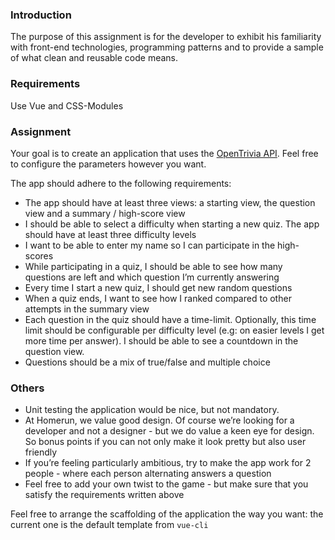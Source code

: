 ### Introduction

The purpose of this assignment is for the developer to exhibit his familiarity with front-end technologies, programming patterns and to provide a sample of what clean and reusable code means.

### Requirements
Use Vue and CSS-Modules

### Assignment

Your goal is to create an application that uses the [OpenTrivia API](https://opentdb.com/api_config.php). Feel free to configure the parameters however you want.

The app should adhere to the following requirements:

- The app should have at least three views: a starting view, the question view and a summary / high-score view
- I should be able to select a difficulty when starting a new quiz. The app should have at least three difficulty levels
- I want to be able to enter my name so I can participate in the high-scores
- While participating in a quiz, I should be able to see how many questions are left and which question I’m currently answering
- Every time I start a new quiz, I should get new random questions
- When a quiz ends, I want to see how I ranked compared to other attempts in the summary view
- Each question in the quiz should have a time-limit. Optionally, this time limit should be configurable per difficulty level (e.g: on easier levels I get more time per answer). I should be able to see a countdown in the question view.
- Questions should be a mix of true/false and multiple choice

### Others
- Unit testing the application would be nice, but not mandatory.
- At Homerun, we value good design. Of course we’re looking for a developer and not a designer - but we do value a keen eye for design. So bonus points if you can not only make it look pretty but also user friendly
- If you’re feeling particularly ambitious, try to make the app work for 2 people - where each person alternating answers a question
- Feel free to add your own twist to the game - but make sure that you satisfy the requirements written above


Feel free to arrange the scaffolding of the application the way you want: the current one is the default template from `vue-cli`

